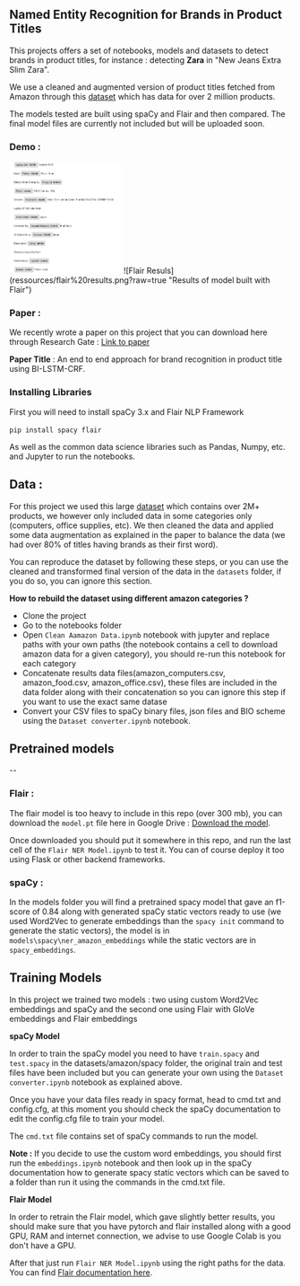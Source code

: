## Named Entity Recognition for Brands in Product Titles

This projects offers a set of notebooks, models and datasets to detect brands in product titles, for instance : detecting **Zara** in "New Jeans Extra Slim Zara".

We use a cleaned and augmented version of product titles fetched from Amazon through this [dataset](https://nijianmo.github.io/amazon/index.html) which has data for over 2 million products. 

The models tested are built using spaCy and Flair and then compared. The final model files are currently not included but will be uploaded soon.

### Demo : 

<img src="ressources/spacy_results.png?raw=true" width="200" height="200" />
![Flair Resuls](ressources/flair%20results.png?raw=true "Results of model built with Flair")

### Paper : 

We recently wrote a paper on this project that you can download here through Research Gate : [Link to paper](https://www.researchgate.net/publication/357871883_An_end_to_end_approach_for_brand_recognition_in_product_titles_with_BI-LSTM-CRF) 

**Paper Title** : An end to end approach for brand recognition in product title using BI-LSTM-CRF.

### Installing Libraries

First you will need to install spaCy 3.x and Flair NLP Framework

`pip install spacy flair` 

As well as the common data science libraries such as Pandas, Numpy, etc. and Jupyter to run the notebooks.

## Data : 

For this project we used this large [dataset](https://nijianmo.github.io/amazon/index.html) which contains over 2M+ products, we however only included data in some categories only (computers, office supplies, etc). We then cleaned the data and applied some data augmentation as explained in the paper to balance the data (we had over 80% of titles having brands as their first word).

You can reproduce the dataset by following these steps, or you can use the cleaned and transformed final version of the data in the `datasets` folder, if you do so, you can ignore this section.


**How to rebuild the dataset using different amazon categories ?**

- Clone the project 
- Go to the notebooks folder
- Open `Clean Aamazon Data.ipynb` notebook with jupyter and replace paths with your own paths (the notebook contains a cell to download amazon data for a given category), you should re-run this notebook for each category
- Concatenate results data files(amazon_computers.csv, amazon_food.csv, amazon_office.csv), these files are included in the data folder along with their concatenation so you can ignore this step if you want to use the exact same datase
- Convert your CSV files to spaCy binary files, json files and BIO scheme using the `Dataset converter.ipynb` notebook.



## Pretrained models

--

### Flair :

The flair model is too heavy to include in this repo (over 300 mb), you can download the `model.pt` file here in Google Drive : [Download the model](https://drive.google.com/file/d/10uTAFSVuv0u_BVMYz8kV7gJtQN9dsw9j/view?usp=sharing).

Once downloaded you should put it somewhere in this repo, and run the last cell of the `Flair NER Model.ipynb` to test it. You can of course deploy it too using Flask or other backend frameworks.

### spaCy : 

In the models folder you will find a pretrained spacy model that gave an f1-score of 0.84 along with generated spaCy static vectors ready to use (we used Word2Vec to generate embeddings than the `spacy init` command to generate the static vectors), the model is in `models\spacy\ner_amazon_embeddings` while the static vectors are in `spacy_embeddings`.



## Training Models

In this project we trained two models : two using custom Word2Vec embeddings and spaCy and the second one using Flair with GloVe embeddings and Flair embeddings

**spaCy Model**

In order to train the spaCy model you need to have `train.spacy` and `test.spacy` in the datasets/amazon/spacy folder, the original train and test files have been included but you can generate your own using the `Dataset converter.ipynb` notebook as explained above. 

Once you have your data files ready in spacy format, head to cmd.txt and config.cfg, at this moment you should check the spaCy documentation to edit the config.cfg file to train your model. 

The `cmd.txt` file contains set of spaCy commands to run the model.

**Note :**  If you decide to use the custom word embeddings, you should first run the `embeddings.ipynb` notebook and then look up in the spaCy documentation how to generate spacy static vectors which can be saved to a folder than run it using the commands in the cmd.txt file.


**Flair Model**

In order to retrain the Flair model, which gave slightly better results, you should make sure that you have pytorch and flair installed along with a good GPU, RAM and internet connection, we advise to use Google Colab is you don't have a GPU. 

After that just run `Flair NER Model.ipynb` using the right paths for the data. You can find [Flair documentation here](https://github.com/flairNLP/flair).